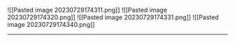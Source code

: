 ![[Pasted image 20230729174311.png]]
![[Pasted image 20230729174320.png]]
![[Pasted image 20230729174331.png]]
![[Pasted image 20230729174340.png]]
****